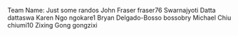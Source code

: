 Team Name: Just some randos
John Fraser fraser76
Swarnajyoti Datta dattaswa
Karen Ngo ngokare1
Bryan Delgado-Bosso bossobry
Michael Chiu chiumi10
Zixing Gong gongzixi
